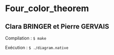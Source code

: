 # Four_color_theorem
## Clara BRINGER et Pierre GERVAIS

Compilation : `$ make`

Exécution : `$ ./diagram.native`
